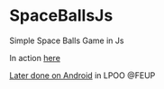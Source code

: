 # SpaceBallsJs
Simple Space Balls Game in Js

In action [here](https://web.fe.up.pt/~up201506203/SpaceBallsJs/)

[Later done on Android](https://github.com/pigaoMIEIC/LPOO1617_T6G11/tree/master/SpaceBalls) in LPOO @FEUP

